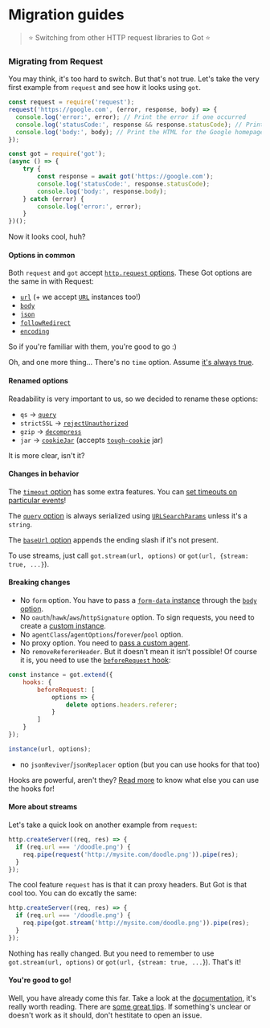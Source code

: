 # Migration guides

> :star: Switching from other HTTP request libraries to Got :star:

### Migrating from Request

You may think, it's too hard to switch. But that's not true. Let's take the very first example from `request` and see how it looks using `got`.

```js
const request = require('request');
request('https://google.com', (error, response, body) => {
  console.log('error:', error); // Print the error if one occurred
  console.log('statusCode:', response && response.statusCode); // Print the response status code if a response was received
  console.log('body:', body); // Print the HTML for the Google homepage.
});

const got = require('got');
(async () => {
	try {
		const response = await got('https://google.com');
		console.log('statusCode:', response.statusCode);
		console.log('body:', response.body);
	} catch (error) {
		console.log('error:', error);
	}
})();
```

Now it looks cool, huh?

#### Options in common

Both `request` and `got` accept [`http.request` options](https://nodejs.org/api/http.html#http_http_request_options_callback).
These Got options are the same in with Request:

- [`url`](https://github.com/sindresorhus/got#url) (+ we accept [`URL`](https://developer.mozilla.org/en-US/docs/Web/API/URL) instances too!)
- [`body`](https://github.com/sindresorhus/got#body)
- [`json`](https://github.com/sindresorhus/got#json)
- [`followRedirect`](https://github.com/sindresorhus/got#followRedirect)
- [`encoding`](https://github.com/sindresorhus/got#encoding)

So if you're familiar with them, you're good to go :)

Oh, and one more thing... There's no `time` option. Assume [it's always true](https://github.com/sindresorhus/got#timings).

#### Renamed options

Readability is very important to us, so we decided to rename these options:

- `qs` → [`query`](https://github.com/sindresorhus/got#query)
- `strictSSL` → [`rejectUnauthorized`](https://github.com/sindresorhus/got#rejectUnauthorized)
- `gzip` → [`decompress`](https://github.com/sindresorhus/got#decompress)
- `jar` → [`cookieJar`](https://github.com/sindresorhus/got#cookiejar) (accepts [`tough-cookie`](https://github.com/salesforce/tough-cookie) jar)

It is more clear, isn't it?

#### Changes in behavior

The [`timeout` option](https://github.com/sindresorhus/got#timeout) has some extra features. You can [set timeouts on particular events](readme.md#timeout)!

The [`query` option](https://github.com/sindresorhus/got#query) is always serialized using [`URLSearchParams`](https://developer.mozilla.org/en-US/docs/Web/API/URLSearchParams) unless it's a `string`.

The [`baseUrl` option](https://github.com/sindresorhus/got#baseurl) appends the ending slash if it's not present.

To use streams, just call `got.stream(url, options)` or `got(url, {stream: true, ...}`).

#### Breaking changes

- No `form` option. You have to pass a [`form-data` instance](https://github.com/form-data/form-data) through the [`body` option](https://github.com/sindresorhus/got#body).
- No `oauth`/`hawk`/`aws`/`httpSignature` option. To sign requests, you need to create a [custom instance](advanced-creation.md#signing-requests).
- No `agentClass`/`agentOptions`/`forever`/`pool` option.
- No proxy option. You need to [pass a custom agent](readme.md#proxies).
- No `removeRefererHeader`. But it doesn't mean it isn't possible! Of course it is, you need to use the [`beforeRequest` hook](https://github.com/sindresorhus/got#hooksbeforeRequest):

```js
const instance = got.extend({
	hooks: {
		beforeRequest: [
			options => {
				delete options.headers.referer;
			}
		]
	}
});

instance(url, options);
```

- no `jsonReviver`/`jsonReplacer` option (but you can use hooks for that too)

Hooks are powerful, aren't they? [Read more](readme.md#hooks) to know what else you can use the hooks for!

#### More about streams

Let's take a quick look on another example from `request`:

```js
http.createServer((req, res) => {
  if (req.url === '/doodle.png') {
    req.pipe(request('http://mysite.com/doodle.png')).pipe(res);
  }
});
```

The cool feature `request` has is that it can proxy headers. But Got is that cool too. You can do excatly the same:

```js
http.createServer((req, res) => {
  if (req.url === '/doodle.png') {
    req.pipe(got.stream('http://mysite.com/doodle.png')).pipe(res);
  }
});
```

Nothing has really changed. But you need to remember to use `got.stream(url, options)` or `got(url, {stream: true, ...`}). That's it!

#### You're good to go!

Well, you have already come this far. Take a look at the [documentation](readme.md#highlights), it's really worth reading. There are [some great tips](readme.md#aborting-the-request). If something's unclear or doesn't work as it should, don't hestitate to open an issue.
